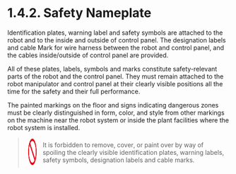 ﻿# 1.4.2. Safety Nameplate

Identification plates, warning label and safety symbols are attached to the robot and to the inside and outside of control panel. The designation labels and cable Mark for wire harness between the robot and control panel, and the cables inside/outside of control panel are provided. 

All of these plates, labels, symbols and marks constitute safety-relevant parts of the robot and the control panel. They must remain attached to the robot manipulator and control panel at their clearly visible positions all the time for the safety and their full performance. 

The painted markings on the floor and signs indicating dangerous zones must be clearly distinguished in form, color, and style from other markings on the machine near the robot system or inside the plant facilities where the robot system is installed. 

<blockquote>
<table border="0">
<thead>
  <tr>
    <td> 
    <div align="center">
     <img src="../../_assets/금지표시.png" width = 60 height = 60> 
    </div>
    </td>
    <td colspan="4">       
      It is forbidden to remove, cover, or paint over by way of spoiling the clearly visible identification plates, warning labels, safety symbols, designation labels and cable marks.
    </td>
  </tr>
</thead>
</table>  
</blockquote>